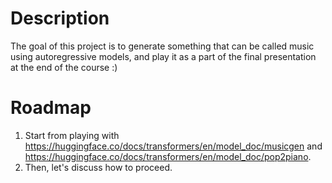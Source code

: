 # Description

The goal of this project is to generate something that can be called music using autoregressive models, and play it as a part of the final presentation at the end of the course :)

# Roadmap

1. Start from playing with https://huggingface.co/docs/transformers/en/model_doc/musicgen and https://huggingface.co/docs/transformers/en/model_doc/pop2piano.
2. Then, let's discuss how to proceed.